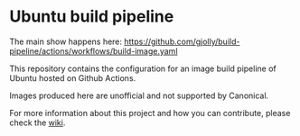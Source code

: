 # Ubuntu build pipeline

The main show happens here: https://github.com/gjolly/build-pipeline/actions/workflows/build-image.yaml

This repository contains the configuration for an image build pipeline of Ubuntu hosted on Github Actions.

Images produced here are unofficial and not supported by Canonical.

For more information about this project and how you can contribute, please check the [wiki](https://github.com/gjolly/build-pipeline/wiki).
